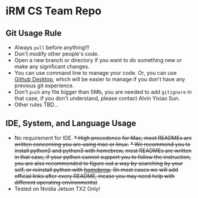 # iRM CS Team Repo
## Git Usage Rule
* Always `pull` before anything!!!
* Don't modify other people's code.
* Open a new branch or directory if you want to do something new or make any significant changes.
* You can use command line to manage your code. Or, you can use [Github Desktop](https://desktop.github.com/), which will be easier to manage if you don't have any previous git experience.
* Don't `push` any file bigger than 5Mb, you are needed to add `gitignore` in that case, if you don't understand, please contact Alvin Yixiao Sun.
* Other rules TBD...

## IDE, System, and Language Usage
* No requirement for IDE.
~~* High precedence for Mac, most READMEs are written concerning you are using mac or linux.~~
~~* We recommend you to install python2 and python3 with homebrew, most READMEs are written in that case, if your python cannot support you to follow the instruction, you are also recommended to figure out a way by searching by your self, or reinstall python with [homebrew](https://brew.sh/). (In most cases we will add official links after every README, incase you may need help with different operating environments)~~
* Tested on Nvidia Jetson TX2 Only!
